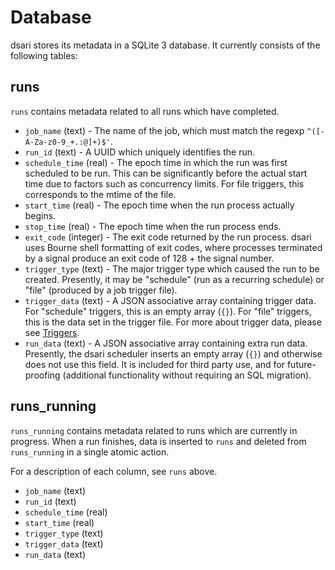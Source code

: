 # Database

dsari stores its metadata in a SQLite 3 database.
It currently consists of the following tables:

## runs

`runs` contains metadata related to all runs which have completed.

*   `job_name` (text) - The name of the job, which must match the regexp `^([- A-Za-z0-9_+.:@]+)$'`.
*   `run_id` (text) - A UUID which uniquely identifies the run.
*   `schedule_time` (real) - The epoch time in which the run was first scheduled to be run.
    This can be significantly before the actual start time due to factors such as concurrency limits.
    For file triggers, this corresponds to the mtime of the file.
*   `start_time` (real) - The epoch time when the run process actually begins.
*   `stop_time` (real) - The epoch time when the run process ends.
*   `exit_code` (integer) - The exit code returned by the run process.
    dsari uses Bourne shell formatting of exit codes, where processes terminated by a signal produce an exit code of 128 + the signal number.
*   `trigger_type` (text) - The major trigger type which caused the run to be created.
    Presently, it may be "schedule" (run as a recurring schedule) or "file" (produced by a job trigger file).
*   `trigger_data` (text) - A JSON associative array containing trigger data.
    For "schedule" triggers, this is an empty array (`{}`).
    For "file" triggers, this is the data set in the trigger file.
    For more about trigger data, please see [Triggers](triggers.md).
*   `run_data` (text) - A JSON associative array containing extra run data.
    Presently, the dsari scheduler inserts an empty array (`{}`) and otherwise does not use this field.
    It is included for third party use, and for future-proofing (additional functionality without requiring an SQL migration).

## runs_running

`runs_running` contains metadata related to runs which are currently in progress.
When a run finishes, data is inserted to `runs` and deleted from `runs_running` in a single atomic action.

For a description of each column, see `runs` above.

*   `job_name` (text)
*   `run_id` (text)
*   `schedule_time` (real)
*   `start_time` (real)
*   `trigger_type` (text)
*   `trigger_data` (text)
*   `run_data` (text)
